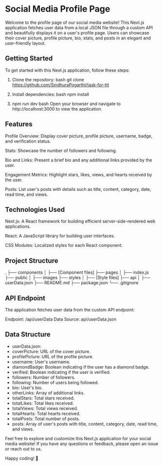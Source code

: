 # Social Media Profile Page

Welcome to the profile page of our social media website! This Next.js application fetches user data from a local JSON file through a custom API and beautifully displays it on a user's profile page. Users can showcase their cover picture, profile picture, bio, stats, and posts in an elegant and user-friendly layout.

## Getting Started

To get started with this Next.js application, follow these steps:

1. Clone the repository:
   bash
   git clone https://github.com/SindhuraPogarthi/task-for-ttt
   
2. Install dependencies:
   bash
   npm install
   
3. npm run dev
   bash
   Open your browser and navigate to http://localhost:3000 to view the application.
   

## Features

Profile Overview: Display cover picture, profile picture, username, badge, and verification status.

Stats: Showcase the number of followers and following.

Bio and Links: Present a brief bio and any additional links provided by the user.

Engagement Metrics: Highlight stars, likes, views, and hearts received by the user.

Posts: List user's posts with details such as title, content, category, date, read time, and views.

## Technologies Used

Next.js: A React framework for building efficient server-side-rendered web applications.

React: A JavaScript library for building user interfaces.

CSS Modules: Localized styles for each React component.

## Project Structure

.
├── components
│ ├── [Component files]
├── pages
│ ├── index.js
├── public
│ ├── images
├── styles
│ ├── [Style files]
├── api
│ ├── userData.json
├── README.md
├── package.json
└── .gitignore

## API Endpoint

The application fetches user data from the custom API endpoint:

Endpoint: /api/userData
Data Source: api/userData.json

## Data Structure

- userData.json:
- coverPicture: URL of the cover picture.
- profilePicture: URL of the profile picture.
- username: User's username.
- diamondBadge: Boolean indicating if the user has a diamond badge.
- verified: Boolean indicating if the user is verified.
- followers: Number of followers.
- following: Number of users being followed.
- bio: User's bio.
- otherLinks: Array of additional links.
- totalStars: Total stars received.
- totalLikes: Total likes received.
- totalViews: Total views received.
- totalHearts: Total hearts received.
- totalPosts: Total number of posts.
- posts: Array of user's posts with title, content, category, date, read time, and views.

Feel free to explore and customize this Next.js application for your social media website! If you have any questions or feedback, please open an issue or reach out to us.

Happy coding! 🚀
